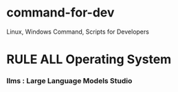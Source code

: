 # command-for-dev

Linux, Windows Command, Scripts for Developers

# RULE ALL Operating System

### llms : Large Language Models Studio